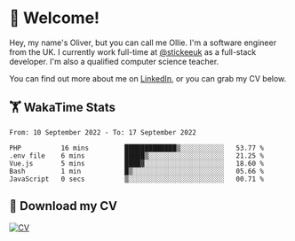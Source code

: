# 👋 Welcome!

Hey, my name's Oliver, but you can call me Ollie. I'm a software engineer from the UK. I currently work full-time at [@stickeeuk](https://www.github.com/stickeeuk) as a full-stack developer. I'm also a qualified computer science teacher.

You can find out more about me on [LinkedIn](https://www.linkedin.com/in/oliverearl), or you can grab my CV below.

## 🏋 WakaTime Stats

<!--START_SECTION:waka-->

```text
From: 10 September 2022 - To: 17 September 2022

PHP          16 mins         █████████████▒░░░░░░░░░░░   53.77 %
.env file    6 mins          █████▒░░░░░░░░░░░░░░░░░░░   21.25 %
Vue.js       5 mins          ████▓░░░░░░░░░░░░░░░░░░░░   18.60 %
Bash         1 min           █▒░░░░░░░░░░░░░░░░░░░░░░░   05.66 %
JavaScript   0 secs          ▒░░░░░░░░░░░░░░░░░░░░░░░░   00.71 %
```

<!--END_SECTION:waka-->

## 📌 Download my CV

[![CV](https://github-readme-stats.vercel.app/api/pin/?username=oliverearl&repo=cv)](https://github.com/oliverearl/cv)
